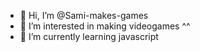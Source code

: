 - 👋 Hi, I’m @Sami-makes-games
- 👀 I’m interested in making videogames ^^
- 🌱 I’m currently learning javascript
